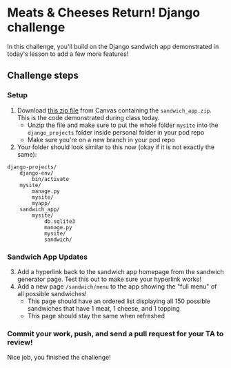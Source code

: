 # Meats & Cheeses Return! Django challenge

In this challenge, you'll build on the Django sandwich app demonstrated in today's lesson to add a few more features! 

## Challenge steps


### Setup
1. Download [this zip file](https://courseworks2.columbia.edu/courses/141443/files/folder/django_templates) from Canvas containing the `sandwich_app.zip`. This is the code demonstrated during class today. 
    * Unzip the file and make sure to put the whole folder `mysite` into the `django_projects` folder inside personal folder in your pod repo
    * Make sure you're on a new branch in your pod repo
2. Your folder should look similar to this now (okay if it is not exactly the same):

```console
django-projects/
    django-env/
        bin/activate
    mysite/
        manage.py
        mysite/
        myapp/
    sandwich_app/
        mysite/
            db.sqlite3
            manage.py
            mysite/
            sandwich/

```


### Sandwich App Updates

3. Add a hyperlink back to the sandwich app homepage from the sandwich generator page. Test this out to make sure your hyperlink works!
4. Add a new page `/sandwich/menu` to the app showing the "full menu" of all possible sandwiches! 
    * This page should have an ordered list displaying all 150 possible sandwiches that have 1 meat, 1 cheese, and 1 topping
    * This page should stay the same when refreshed


### Commit your work, push, and send a pull request for your TA to review! 

Nice job, you finished the challenge!
